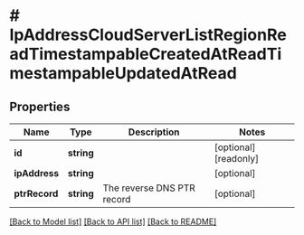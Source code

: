 # # IpAddressCloudServerListRegionReadTimestampableCreatedAtReadTimestampableUpdatedAtRead

## Properties

Name | Type | Description | Notes
------------ | ------------- | ------------- | -------------
**id** | **string** |  | [optional] [readonly]
**ipAddress** | **string** |  | [optional]
**ptrRecord** | **string** | The reverse DNS PTR record | [optional]

[[Back to Model list]](../../README.md#models) [[Back to API list]](../../README.md#endpoints) [[Back to README]](../../README.md)
